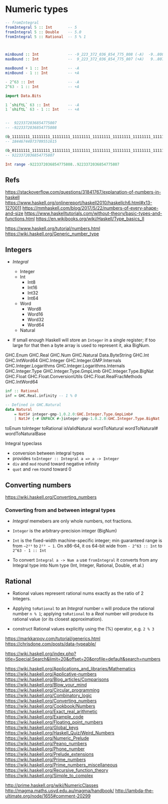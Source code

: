 # Numeric types




```hs
-- fromIntegral
fromIntegral 5 :: Int       -- 5
fromIntegral 5 :: Double    -- 5.0
fromIntegral 5 :: Rational  -- 5 % 1



minBound :: Int             -- -9_223_372_036_854_775_808 (-A)  -9..808
maxBound :: Int             --  9_223_372_036_854_775_807 (+A)   9..807

maxBound + 1 :: Int         -- -A
minBound - 1 :: Int         -- +A

- 2^63 :: Int               -- -A
2^63 - 1 :: Int             -- +A

import Data.Bits

1 `shiftL` 63 :: Int        -- -A
1 `shiftL` 63 - 1 :: Int    -- +A


--  9223372036854775807
-- -9223372036854775808

0b_11111111_11111111_11111111_11111111_11111111_11111111_11111111_11111111
-- 18446744073709551615

0b_01111111_11111111_11111111_11111111_11111111_11111111_11111111_11111111
-- 9223372036854775807

Int range -9223372036854775808..9223372036854775807
```



## Refs

https://stackoverflow.com/questions/31841767/explanation-of-numbers-in-haskell
https://www.haskell.org/onlinereport/haskell2010/haskellch6.html#x13-1270011
https://mmhaskell.com/blog/2017/5/22/numbers-of-every-shape-and-size
https://www.haskelltutorials.com/without-theory/basic-types-and-functions.html
https://en.wikibooks.org/wiki/Haskell/Type_basics_II

https://www.haskell.org/tutorial/numbers.html
https://wiki.haskell.org/Generic_number_type


## Integers

* *Integral*
  - Integer
  - Int
    - Int8
    - Int16
    - Int32
    - Int64
  - Word
    - Word8
    - Word16
    - Word32
    - Word64
  - Natural



* If small enough Haskell will store an `Integer` in a single register; if too large for that then a byte array is used to represent it, aka BigNum.


GHC.Enum
GHC.Real
GHC.Num
GHC.Natural
Data.ByteString
GHC.Int
GHC.IntWord64
GHC.Integer
GHC.Integer.GMP.Internals
GHC.Integer.Logarithms
GHC.Integer.Logarithms.Internals
GHC.Integer.Type
GHC.Integer.Type.GmpLimb
GHC.Integer.Type.BigNat
GHC.Float
GHC.Float.ConversionUtils
GHC.Float.RealFracMethods
GHC.IntWord64


```hs
inf :: Rational
inf = GHC.Real.infinity -- 1 % 0

-- Defined in GHC.Natural
data Natural
    = NatS# integer-gmp-1.0.2.0:GHC.Integer.Type.GmpLimb#
    | NatJ# {-# UNPACK #-}integer-gmp-1.0.2.0:GHC.Integer.Type.BigNat
```

toEnum
toInteger
toRational
isValidNatural
wordToNatural
wordToNatural#
wordToNaturalBase




Integral typeclass
- conversion between integral types
- provides `toInteger :: Integral a => a -> Integer`
- `div` and `mod` round toward negative infinity
- `quot` and `rem` round toward 0


## Converting numbers
https://wiki.haskell.org/Converting_numbers


### Converting from and between integral types

* *Integral* memebers are only whole numbers, not fractions.

* `Integer` is the arbitrary-precision integer (BigNum)

* `Int` is the fixed-width machine-specific integer; min guaranteed range is from `−2²⁹` to `2²⁹ − 1`. On x86-64, it os 64-bit wide from `- 2^63 :: Int`
to `2^63 - 1 :: Int`

* To convert `Integral a -> Num a` use `fromIntegral` it converts from any Integral type into Num type (Int, Integer, Rational, Double, et al.)


## Rational

* Rational values represent rational nums exactly as the ratio of 2 Integers.

* Applying `toRational` to an *Integral* number `n` will produce the rational number `n % 1`; applying `toRational` to a *Real* number will produce its rational value (or its closest approximation).

* construct Rational values explicitly using the (%) operator, e.g. `2 % 3`




https://markkarpov.com/tutorial/generics.html
https://chrisdone.com/posts/data-typeable/

https://wiki.haskell.org/index.php?title=Special:Search&limit=20&offset=20&profile=default&search=numbers

https://wiki.haskell.org/Applications_and_libraries/Mathematics
https://wiki.haskell.org/Applicative-numbers
https://wiki.haskell.org/Blog_articles/Comparisons
https://wiki.haskell.org/Blow_your_mind
https://wiki.haskell.org/Circular_programming
https://wiki.haskell.org/Combinatory_logic
https://wiki.haskell.org/Converting_numbers
https://wiki.haskell.org/Cookbook/Numbers
https://wiki.haskell.org/Exact_real_arithmetic
https://wiki.haskell.org/Example_code
https://wiki.haskell.org/Floating_point_numbers
https://wiki.haskell.org/Global_keys
https://wiki.haskell.org/Haskell_Quiz/Weird_Numbers
https://wiki.haskell.org/Numeric_Prelude
https://wiki.haskell.org/Peano_numbers
https://wiki.haskell.org/Phone_number
https://wiki.haskell.org/Prelude_extensions
https://wiki.haskell.org/Prime_numbers
https://wiki.haskell.org/Prime_numbers_miscellaneous
https://wiki.haskell.org/Recursive_function_theory
https://wiki.haskell.org/Simple_to_complex

http://prime.haskell.org/wiki/NumericClasses
http://magma.maths.usyd.edu.au/magma/handbook/
http://lambda-the-ultimate.org/node/1655#comment-20299
